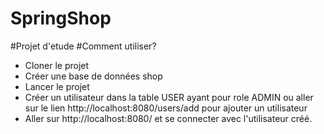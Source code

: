 # SpringShop
#Projet d'etude
#Comment utiliser?
 - Cloner le projet
 - Créer une base de données shop
 - Lancer le projet
 - Créer un utilisateur dans la table USER ayant pour role ADMIN ou aller sur le lien http://localhost:8080/users/add pour ajouter un utilisateur
 - Aller sur http://localhost:8080/ et se connecter avec l'utilisateur créé.
